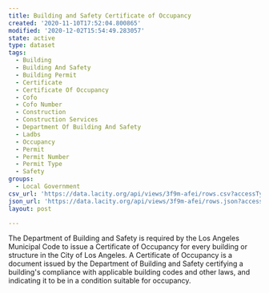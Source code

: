 ```yaml
---
title: Building and Safety Certificate of Occupancy
created: '2020-11-10T17:52:04.800865'
modified: '2020-12-02T15:54:49.283057'
state: active
type: dataset
tags:
  - Building
  - Building And Safety
  - Building Permit
  - Certificate
  - Certificate Of Occupancy
  - Cofo
  - Cofo Number
  - Construction
  - Construction Services
  - Department Of Building And Safety
  - Ladbs
  - Occupancy
  - Permit
  - Permit Number
  - Permit Type
  - Safety
groups:
  - Local Government
csv_url: 'https://data.lacity.org/api/views/3f9m-afei/rows.csv?accessType=DOWNLOAD'
json_url: 'https://data.lacity.org/api/views/3f9m-afei/rows.json?accessType=DOWNLOAD'
layout: post

---
```

The Department of Building and Safety is required by the Los Angeles Municipal Code to issue a Certificate of Occupancy for every building or structure in the City of Los Angeles.  A Certificate of Occupancy is a document issued by the Department of Building and Safety certifying a building's compliance with applicable building codes and other laws, and indicating it to be in a condition suitable for occupancy.

